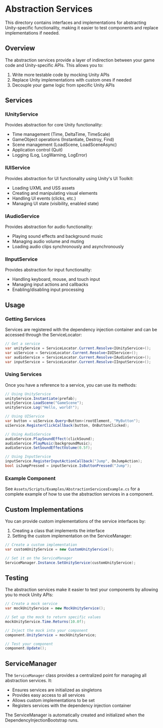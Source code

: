 # Abstraction Services

This directory contains interfaces and implementations for abstracting Unity-specific functionality, making it easier to test components and replace implementations if needed.

## Overview

The abstraction services provide a layer of indirection between your game code and Unity-specific APIs. This allows you to:

1. Write more testable code by mocking Unity APIs
2. Replace Unity implementations with custom ones if needed
3. Decouple your game logic from specific Unity APIs

## Services

### IUnityService

Provides abstraction for core Unity functionality:

- Time management (Time, DeltaTime, TimeScale)
- GameObject operations (Instantiate, Destroy, Find)
- Scene management (LoadScene, LoadSceneAsync)
- Application control (Quit)
- Logging (Log, LogWarning, LogError)

### IUIService

Provides abstraction for UI functionality using Unity's UI Toolkit:

- Loading UXML and USS assets
- Creating and manipulating visual elements
- Handling UI events (clicks, etc.)
- Managing UI state (visibility, enabled state)

### IAudioService

Provides abstraction for audio functionality:

- Playing sound effects and background music
- Managing audio volume and muting
- Loading audio clips synchronously and asynchronously

### IInputService

Provides abstraction for input functionality:

- Handling keyboard, mouse, and touch input
- Managing input actions and callbacks
- Enabling/disabling input processing

## Usage

### Getting Services

Services are registered with the dependency injection container and can be accessed through the ServiceLocator:

```csharp
// Get a service
var unityService = ServiceLocator.Current.Resolve<IUnityService>();
var uiService = ServiceLocator.Current.Resolve<IUIService>();
var audioService = ServiceLocator.Current.Resolve<IAudioService>();
var inputService = ServiceLocator.Current.Resolve<IInputService>();
```

### Using Services

Once you have a reference to a service, you can use its methods:

```csharp
// Using UnityService
unityService.Instantiate(prefab);
unityService.LoadScene("GameScene");
unityService.Log("Hello, world!");

// Using UIService
var button = uiService.Query<Button>(rootElement, "MyButton");
uiService.RegisterClickCallback(button, OnButtonClicked);

// Using AudioService
audioService.PlaySoundEffect(clickSound);
audioService.PlayMusic(backgroundMusic);
audioService.SetSoundEffectVolume(0.5f);

// Using InputService
inputService.RegisterInputActionCallback("Jump", OnJumpAction);
bool isJumpPressed = inputService.IsButtonPressed("Jump");
```

### Example Component

See `Assets/Scripts/Examples/AbstractionServicesExample.cs` for a complete example of how to use the abstraction services in a component.

## Custom Implementations

You can provide custom implementations of the service interfaces by:

1. Creating a class that implements the interface
2. Setting the custom implementation on the ServiceManager:

```csharp
// Create a custom implementation
var customUnityService = new CustomUnityService();

// Set it on the ServiceManager
ServiceManager.Instance.SetUnityService(customUnityService);
```

## Testing

The abstraction services make it easier to test your components by allowing you to mock Unity APIs:

```csharp
// Create a mock service
var mockUnityService = new MockUnityService();

// Set up the mock to return specific values
mockUnityService.Time.Returns(10.0f);

// Inject the mock into your component
component.UnityService = mockUnityService;

// Test your component
component.Update();
```

## ServiceManager

The `ServiceManager` class provides a centralized point for managing all abstraction services. It:

- Ensures services are initialized as singletons
- Provides easy access to all services
- Allows custom implementations to be set
- Registers services with the dependency injection container

The ServiceManager is automatically created and initialized when the DependencyInjectionBootstrap runs.